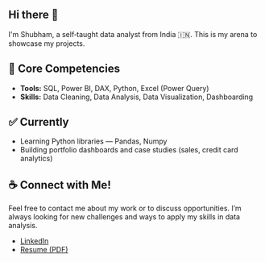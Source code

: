 ## Hi there 👋

I'm Shubham, a self‑taught data analyst from India 🇮🇳. This is my arena to showcase my projects.

## 🚀 Core Competencies
- **Tools:** SQL, Power BI, DAX, Python, Excel (Power Query)
- **Skills:** Data Cleaning, Data Analysis, Data Visualization, Dashboarding

## ✅ Currently
- Learning Python libraries — Pandas, Numpy
- Building portfolio dashboards and case studies (sales, credit card analytics)

## ☕ Connect with Me!
Feel free to contact me about my work or to discuss opportunities. I’m always looking for new challenges and ways to apply my skills in data analysis.

- [LinkedIn](www.linkedin.com/in/shubhamkr17)
- [Resume (PDF)](https://drive.google.com/file/d/1bS5JGs9FXRgZRzTD5gajjedKy8jW2W3A/view?usp=sharing)
